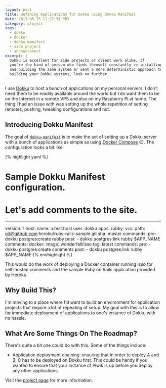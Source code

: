 ```yaml
---
layout: post
title: Defining Applications for Dokku using Dokku Manifest
date: 2017-05-15 11:27:31 PDT
category: project
tags:
  - dokku
  - docker
  - dokku manifest
  - side project
  - announcement
excerpt: |
  Dokku is excellent for side projects or client work alike. If 
  you're the kind of person who finds themself constantly re-installing
  and building the same system or want a more deterministic approach to
  building your Dokku systems, look no further.
---
```


I use [Dokku][] to host a bunch of applications on my personal servers. I don't
need them to be readily available around the world but I do want them to be on
the Internet in a remote VPS and also on my Raspberry Pi at home. The thing
I had an issue with was setting up the whole repetition of setting remotes,
pushing, tweaking configurations and not.

## Introducing Dokku Manifest

The goal of [`dokku-manifest`][] is to make the act of setting up a Dokku server
with a bunch of applications as simple as using [Docker Compose][] :wink:. The
configuration looks a bit like:

{% highlight yaml %}
# Sample Dokku Manifest configuration.
# Let's add comments to the site.
---
version: 1
host:
  name: a.test.host
  user: dokku
apps:
  rubby:
    vcs:
      path: git@github.com:heroku/ruby-rails-sample.git
      sha: master
    commands:
      pre:
        - dokku postgres:create rubby
      post:
        - dokku postgres:link rubby $APP_NAME
  comments:
    docker:
      image: wonderfall/isso
      tag: latest
    commands:
      pre:
        - dokku postgres:create comments
      post:
        - dokku postgres:link rubby $APP_NAME
{% endhighlight %}

This would do the work of deploying a Docker container running Isso for
self-hosted comments and the sample Ruby on Rails application provided by
Heroku.

## Why Build This?

I'm moving to a place where I'd want to build an environment for application
projects that require a lot of repeating of setup. My goal with this is to allow
for immediate deployment of applications to one's instance of Dokku with no
hassle.

## What Are Some Things On The Roadmap?

There's quite a bit one could do with this. Some of the things include:

  * Application deployment chaining: ensuring that in order to deploy A and B,
    C has to be deployed on Dokku first. This could be handy if you wanted to
    ensure that your instance of Piwik is up before you deploy any other
    applications.


Visit the [project page][`dokku-manifest`] for more information.

[dokku]: https://dokku.io
[`dokku-manifest`]: https://jacky.wtf/projects/dokku-manifest/
[docker compose]: https://docs.docker.com/compose/
